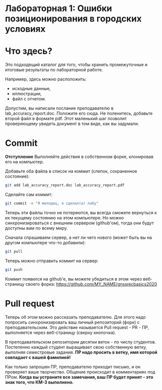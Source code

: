 Лабораторная 1: Ошибки позиционирования в городских условиях
============================================================

# Что здесь?

Это подходящий каталог для того, чтобы хранить промежуточные и итоговые результаты по лабораторной работе. 

Например, здесь можно расположить:

- исходные данные,
- иллюстрации,
- файл с отчетом.

Допустим, вы написали послание преподавателю в lab_accuracy_report.doc. 
Положите его сюда. 
Не поленитесь, добавьте второй файл в формате pdf. 
Этот маленький шаг позволит проверяющему увидеть документ в том виде, как вы задумали. 

# Commit

**Отступление** Выполняйте действия в собственном форке, клонировав его на компьютер. 

Добавьте оба файла в список на коммит (слепок, сохраненное состояние):

```sh
git add lab_accuracy_report.doc lab_accuracy_report.pdf 
```

Сделайте сам коммит:

```sh
git commit -m "Я молодец, я сделал(а) лабу"
```

Теперь эти файлы точно не потеряются, вы всегда сможете вернуться к их текущему состоянию на этом компьютере. 
Но можно синхронизироваться с внешним сервером (github'ом), тогда они будут доступны вам по всему миру.

Сначала спрашиваем сервер, а нет ли чего нового (может быть вы на другом компьютере что-то добавили):

```sh
git pull
```

Теперь можно отправить коммит на сервер:

```sh
git push
```

Коммит появился на github'е, вы можете убедиться в этом через веб-страницу своего форка: https://github.com/MY_NAME/gnssrecbasics2020

# Pull request

Теперь об этом можно рассказать преподавателю. 
Для этого надо попросить синхронизировать ваш личный репозиторий (форк) с преподавательским. 
Это действие называется Pull request - PR - ПР, выполняется через веб-страницу (сверху кнопочка).

В преподавательском репозитории десятки веток - по числу студентов. 
Постепенно каждый студент выращивает свою собственную ветку, выполняя семестровые задания. 
**ПР надо просить в ветку, имя которой совпадает с вашей фамилией!**

Как только запрошен ПР, преподавателю приходит письмо, и он проверяет ваше творчество. 
Общение происходит в комментариях под ПРом. 
**Когда вы устраните все замечания, ваш ПР будет принят - это знак того, что КМ-3 выполнено.**





